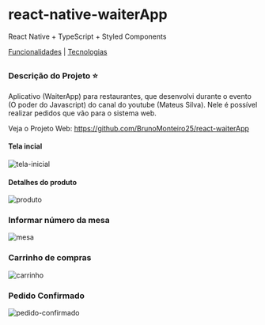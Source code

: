 # react-native-waiterApp
React Native + TypeScript + Styled Components

[Funcionalidades](#funcionalidades-checkered_flag) | [Tecnologias](#tecnologias-computer) 
##

### Descrição do Projeto :star:

Aplicativo (WaiterApp) para restaurantes, que desenvolvi durante o evento (O poder do Javascript) do canal do youtube (Mateus Silva). 
Nele é possível realizar pedidos que vão para o sistema web.

Veja o Projeto Web: https://github.com/BrunoMonteiro25/react-waiterApp

#### Tela incial

![tela-inicial](https://user-images.githubusercontent.com/98993736/203128750-f2998640-a713-4738-a9a1-3430143a96f2.png)

#### Detalhes do produto

![produto](https://user-images.githubusercontent.com/98993736/203139745-28e191ca-f9e6-441d-8816-31052b261f22.png)

### Informar número da mesa

![mesa](https://user-images.githubusercontent.com/98993736/203140636-817a2abd-ebfa-4987-9a7f-b9235d311db5.png)

### Carrinho de compras

![carrinho](https://user-images.githubusercontent.com/98993736/203141882-ecfd8a99-1484-41e8-9117-4e144d75c93a.png)

### Pedido Confirmado

![pedido-confirmado](https://user-images.githubusercontent.com/98993736/203142271-dc0f6ae0-49af-4b76-9feb-d7941cb136d1.png)
